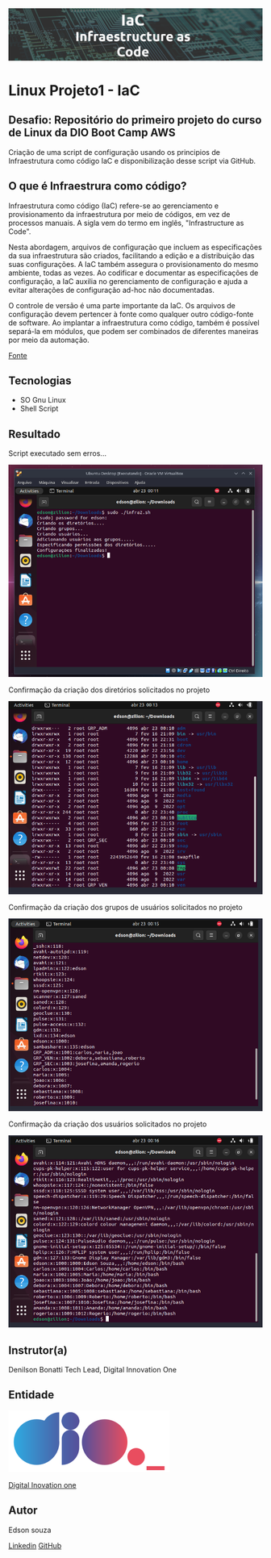 <img src="./img/letreiro.png">

# Linux Projeto1 - IaC

## Desafio: Repositório do primeiro projeto do curso de Linux da DIO Boot Camp AWS

Criação de uma script de configuração usando os principios de Infraestrutura como código IaC e disponibilização desse script via GitHub.

## O que é Infraestrura como código? 

Infraestrutura como código (IaC) refere-se ao gerenciamento e provisionamento da infraestrutura por meio de códigos, em vez de processos manuais. A sigla vem do termo em inglês, "Infrastructure as Code".

Nesta abordagem, arquivos de configuração que incluem as especificações da sua infraestrutura são criados, facilitando a edição e a distribuição das suas configurações. A IaC também assegura o provisionamento do mesmo ambiente, todas as vezes. Ao codificar e documentar as especificações de configuração, a IaC auxilia no gerenciamento de configuração e ajuda a evitar alterações de configuração ad-hoc não documentadas.

O controle de versão é uma parte importante da IaC. Os arquivos de configuração devem pertencer à fonte como qualquer outro código-fonte de software. Ao implantar a infraestrutura como código, também é possível separá-la em módulos, que podem ser combinados de diferentes maneiras por meio da automação.

[Fonte](https://www.redhat.com/pt-br/topics/automation/what-is-infrastructure-as-code-iac/)


## Tecnologias

* SO Gnu Linux
* Shell Script

## Resultado

Script executado sem erros...

<img src="./img/projeto001.png">

Confirmação da criação dos diretórios solicitados no projeto

<img src="./img/projeto002.png">

Confirmação da criação dos grupos de usuários solicitados no projeto

<img src="./img/projeto003.png">

Confirmação da criação dos usuários solicitados no projeto

<img src="./img/projeto004.png">


## Instrutor(a)

Denilson Bonatti
Tech Lead, Digital Innovation One

## Entidade

<img src="./img/logo-dio.png">

[Digital Inovation one](https://web.dio.me)


## Autor
Edson souza

[Linkedin](https://www.linkedin.com/in/edsonfrs/)
[GitHub](https://github.com/Edsonfrs)
